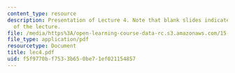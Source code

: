 ```yaml
---
content_type: resource
description: Presentation of Lecture 4. Note that blank slides indicate separate sections
  of the lecture.
file: /media/https%3A/open-learning-course-data-rc.s3.amazonaws.com/15-040-game-theory-for-managers-spring-2004/f5f9770bf7533b650be71ef021154857_lec4.pdf
file_type: application/pdf
resourcetype: Document
title: lec4.pdf
uid: f5f9770b-f753-3b65-0be7-1ef021154857
---
```

